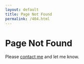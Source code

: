 ```yaml
---
layout: default
title: Page Not Found
permalink: /404.html
---
```

# Page Not Found

Please [contact me](/contact) and let me know.